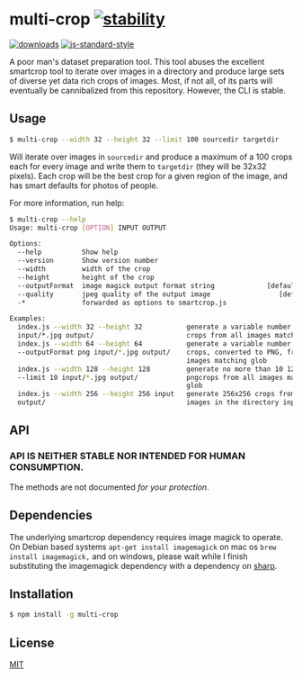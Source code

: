 # multi-crop [![stability][0]][1]
[![downloads][8]][9] [![js-standard-style][10]][11]

A poor man's dataset preparation tool. This tool abuses the excellent smartcrop tool to iterate over images in a directory and produce large sets of diverse yet data rich crops of images. Most, if not all, of its parts will eventually be cannibalized from this repository. However, the CLI is stable. 

## Usage
```bash
$ multi-crop --width 32 --height 32 --limit 100 sourcedir targetdir
```
Will iterate over images in `sourcedir` and produce a maximum of a 100 crops each for every image and write them to `targetdir` (they will be 32x32 pixels). Each crop will be the best crop for a given region of the image, and has smart defaults for photos of people. 

For more information, run help:
```bash
$ multi-crop --help
Usage: multi-crop [OPTION] INPUT OUTPUT

Options:
  --help          Show help                                            [boolean]
  --version       Show version number                                  [boolean]
  --width         width of the crop
  --height        height of the crop
  --outputFormat  image magick output format string             [default: "jpg"]
  --quality       jpeg quality of the output image                 [default: 90]
  -*              forwarded as options to smartcrop.js

Examples:
  index.js --width 32 --height 32           generate a variable number of 32x32
  input/*.jpg output/                       crops from all images matching glob
  index.js --width 64 --height 64           generate a variable number of 64x64
  --outputFormat png input/*.jpg output/    crops, converted to PNG, from all
                                            images matching glob
  index.js --width 128 --height 128         generate no more than 10 128x128
  --limit 10 input/*.jpg output/            pngcrops from all images matching
                                            glob
  index.js --width 256 --height 256 input   generate 256x256 crops from all
  output/                                   images in the directory input
```

## API

### API IS NEITHER STABLE NOR INTENDED FOR HUMAN CONSUMPTION.
The methods are not documented _for your protection_.

## Dependencies

The underlying smartcrop dependency requires image magick to operate. On Debian based systems `apt-get install imagemagick` on mac os `brew install imagemagick,` and on windows, please wait while I finish substituting the imagemagick dependency with a dependency on [sharp](https://github.com/lovell/sharp).

## Installation

```sh
$ npm install -g multi-crop
```

## License
[MIT](https://tldrlegal.com/license/mit-license)

[0]: https://img.shields.io/badge/stability-experimental-orange.svg?style=flat-square
[1]: https://nodejs.org/api/documentation.html#documentation_stability_index
[2]: https://img.shields.io/npm/v/multi-crop.svg?style=flat-square
[3]: https://npmjs.org/package/multi-crop
[4]: https://img.shields.io/travis/jdvorak/multi-crop/master.svg?style=flat-square
[5]: https://travis-ci.org/jdvorak/multi-crop
[6]: https://img.shields.io/codecov/c/github/jdvorak/multi-crop/master.svg?style=flat-square
[7]: https://codecov.io/github/jdvorak/multi-crop
[8]: http://img.shields.io/npm/dm/multi-crop.svg?style=flat-square
[9]: https://npmjs.org/package/multi-crop
[10]: https://img.shields.io/badge/code%20style-standard-brightgreen.svg?style=flat-square
[11]: https://github.com/feross/standard
